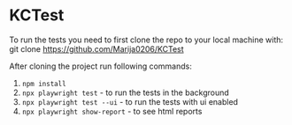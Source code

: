 # KCTest

To run the tests you need to first clone the repo to your local machine with: git clone https://github.com/Marija0206/KCTest

After cloning the project run following commands:

1. `npm install`
2. `npx playwright test` - to run the tests in the background
3. `npx playwright test --ui` - to run the tests with ui enabled
4. `npx playwright show-report` - to see html reports
